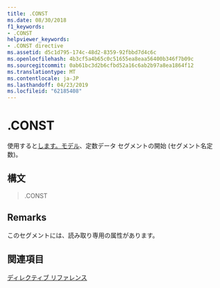 ```yaml
---
title: .CONST
ms.date: 08/30/2018
f1_keywords:
- .CONST
helpviewer_keywords:
- .CONST directive
ms.assetid: d5c1d795-174c-48d2-8359-92fbbd7d4c6c
ms.openlocfilehash: 4b3cf5a4b65c0c51655ea8eaa56400b346f7b09c
ms.sourcegitcommit: 0ab61bc3d2b6cfbd52a16c6ab2b97a8ea1864f12
ms.translationtype: MT
ms.contentlocale: ja-JP
ms.lasthandoff: 04/23/2019
ms.locfileid: "62185408"
---
```

# <a name="const"></a>.CONST

使用すると[します。モデル](../../assembler/masm/dot-model.md)、定数データ セグメントの開始 (セグメント名定数)。

## <a name="syntax"></a>構文

> .CONST

## <a name="remarks"></a>Remarks

このセグメントには、読み取り専用の属性があります。

## <a name="see-also"></a>関連項目

[ディレクティブ リファレンス](../../assembler/masm/directives-reference.md)<br/>